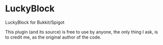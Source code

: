 # LuckyBlock
LuckyBlock for Bukkit/Spigot

This plugin (and its source) is free to use by anyone, the only thing I ask, is to credit me, as the original author of the code.